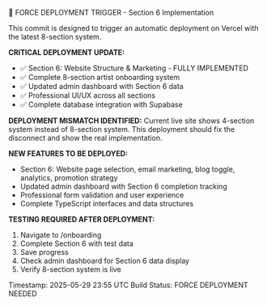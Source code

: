 🚀 FORCE DEPLOYMENT TRIGGER - Section 6 Implementation

This commit is designed to trigger an automatic deployment on Vercel with the latest 8-section system.

**CRITICAL DEPLOYMENT UPDATE:**
- ✅ Section 6: Website Structure & Marketing - FULLY IMPLEMENTED
- ✅ Complete 8-section artist onboarding system 
- ✅ Updated admin dashboard with Section 6 data
- ✅ Professional UI/UX across all sections
- ✅ Complete database integration with Supabase

**DEPLOYMENT MISMATCH IDENTIFIED:**
Current live site shows 4-section system instead of 8-section system.
This deployment should fix the disconnect and show the real implementation.

**NEW FEATURES TO BE DEPLOYED:**
- Section 6: Website page selection, email marketing, blog toggle, analytics, promotion strategy
- Updated admin dashboard with Section 6 completion tracking
- Professional form validation and user experience
- Complete TypeScript interfaces and data structures

**TESTING REQUIRED AFTER DEPLOYMENT:**
1. Navigate to /onboarding 
2. Complete Section 6 with test data
3. Save progress 
4. Check admin dashboard for Section 6 data display
5. Verify 8-section system is live

Timestamp: 2025-05-29 23:55 UTC
Build Status: FORCE DEPLOYMENT NEEDED
